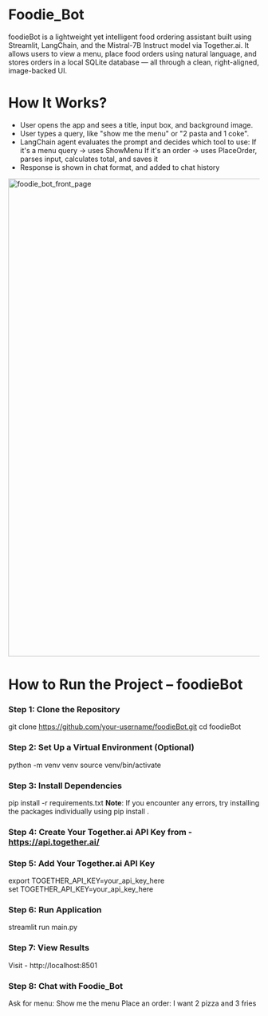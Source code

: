 # Foodie_Bot
foodieBot is a lightweight yet intelligent food ordering assistant built using Streamlit, LangChain, and the Mistral-7B Instruct model via Together.ai. It allows users to view a menu, place food orders using natural language, and stores orders in a local SQLite database — all through a clean, right-aligned, image-backed UI.

# How It Works?
- User opens the app and sees a title, input box, and background image.
- User types a query, like "show me the menu" or "2 pasta and 1 coke".
- LangChain agent evaluates the prompt and decides which tool to use:
  If it's a menu query → uses ShowMenu
  If it's an order → uses PlaceOrder, parses input, calculates total, and saves it
- Response is shown in chat format, and added to chat history

<img width="1766" height="959" alt="foodie_bot_front_page" src="https://github.com/user-attachments/assets/ff49780f-0d82-4a02-a46b-d7f90ffb21c4" />

# How to Run the Project – foodieBot
### Step 1: Clone the Repository
git clone https://github.com/your-username/foodieBot.git
cd foodieBot

### Step 2: Set Up a Virtual Environment (Optional)
python -m venv venv
source venv/bin/activate 
### Step 3: Install Dependencies 
pip install -r requirements.txt
**Note**: If you encounter any errors, try installing the packages individually using pip install <package-name>.

### Step 4: Create Your Together.ai API Key from - https://api.together.ai/

### Step 5: Add Your Together.ai API Key
export TOGETHER_API_KEY=your_api_key_here  
set TOGETHER_API_KEY=your_api_key_here  

### Step 6: Run Application
streamlit run main.py

### Step 7: View Results
Visit -  http://localhost:8501

### Step 8: Chat with Foodie_Bot
Ask for menu:
Show me the menu
Place an order:
I want 2 pizza and 3 fries
